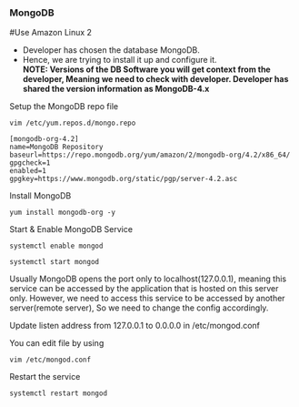 ### MongoDB
#Use Amazon Linux 2
* Developer has chosen the database MongoDB. 
* Hence, we are trying to install it up and configure it. </br>
**NOTE: Versions of the DB Software you will get context from the developer, Meaning we need to check with developer. Developer has shared the version information as MongoDB-4.x**

Setup the MongoDB repo file
```
vim /etc/yum.repos.d/mongo.repo
```
```
[mongodb-org-4.2]
name=MongoDB Repository
baseurl=https://repo.mongodb.org/yum/amazon/2/mongodb-org/4.2/x86_64/
gpgcheck=1
enabled=1
gpgkey=https://www.mongodb.org/static/pgp/server-4.2.asc
```

Install MongoDB
```
yum install mongodb-org -y
```

Start & Enable MongoDB Service

```
systemctl enable mongod
```
```
systemctl start mongod
```

Usually MongoDB opens the port only to localhost(127.0.0.1), meaning this service can be accessed by the application that is hosted on this server only. However, we need to access this service to be accessed by another server(remote server), So we need to change the config accordingly.

Update listen address from 127.0.0.1 to 0.0.0.0 in /etc/mongod.conf

You can edit file by using 
```
vim /etc/mongod.conf
```

Restart the service
```
systemctl restart mongod
```
